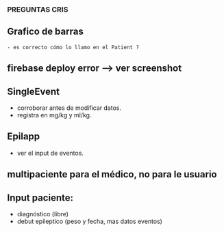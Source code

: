 
### PREGUNTAS CRIS


   ## Grafico de barras
    - es correcto cómo lo llamo en el Patient ?

   ## firebase deploy error --> ver screenshot


## SingleEvent
 - corroborar antes de modificar datos.
 - registra en mg/kg y ml/kg.


## Epilapp
 - ver el input de eventos.

## multipaciente para el médico, no para le usuario

## Input paciente:
 - diagnóstico (libre)
 - debut epileptico (peso y fecha, mas datos eventos)

